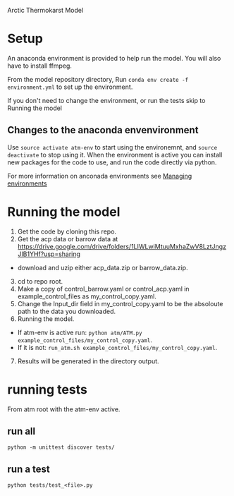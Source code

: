 Arctic Thermokarst Model

# Setup
An anaconda environment is provided to help run the model. You will also have to install ffmpeg. 

From the model repository directory,
Run `conda env create -f environment.yml` to set up the environment. 

If you don't need to change the environment, or run the tests skip to Running the model

## Changes to the anaconda envenvironment
Use `source activate atm-env` to start using the environemnt, and `source deactivate` to stop using it.
When the environment is active you can install new packages for the code to use, and run the code directly via python. 

For more information on anconada environments see [Managing environments](https://conda.io/docs/user-guide/tasks/manage-environments.html)

# Running the model
1. Get the code by cloning this repo.
2. Get the  acp data or barrow data at https://drive.google.com/drive/folders/1LIWLwiMtuuMxhaZwV8LztJngzJIB1YHf?usp=sharing 
  * download and uzip either acp_data.zip or barrow_data.zip.
3. cd to repo root.
4. Make a copy of control_barrow.yaml or control_acp.yaml in example_control_files as my_control_copy.yaml.
5. Change the Input_dir field in my_control_copy.yaml to be the absoloute path to the data you downloaded.
6. Running the model.
 * If atm-env is active run: `python atm/ATM.py example_control_files/my_control_copy.yaml`.
 * If it is not: `run_atm.sh example_control_files/my_control_copy.yaml`.
7. Results will be generated in the directory output.

# running tests
From atm root with the atm-env active.

## run all
`python -m unittest discover tests/`

## run a test
`python tests/test_<file>.py`

